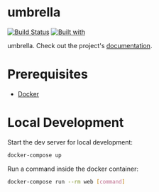 # umbrella

[![Build Status](https://travis-ci.org/shuryhin-oleksandr/umbrella.svg?branch=master)](https://travis-ci.org/shuryhin-oleksandr/umbrella)
[![Built with](https://img.shields.io/badge/Built_with-Cookiecutter_Django_Rest-F7B633.svg)](https://github.com/agconti/cookiecutter-django-rest)

umbrella. Check out the project's [documentation](http://shuryhin-oleksandr.github.io/umbrella/).

# Prerequisites

- [Docker](https://docs.docker.com/docker-for-mac/install/)  

# Local Development

Start the dev server for local development:
```bash
docker-compose up
```

Run a command inside the docker container:

```bash
docker-compose run --rm web [command]
```
